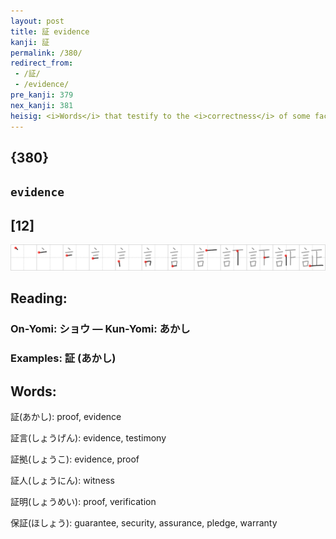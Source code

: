 ```yaml
---
layout: post
title: 証 evidence
kanji: 証
permalink: /380/
redirect_from:
 - /証/
 - /evidence/
pre_kanji: 379
nex_kanji: 381
heisig: <i>Words</i> that testify to the <i>correctness</i> of some fact are classified as <b>evidence</b>. (Here we see a good example of how the more common primitive element takes the "strong" position to the left, even though it has more strokes.)
---
```


## {380}

## `evidence`

## [12]

<div class="stroke"><img src="../images/E8A8BC.png" /></div>

## Reading:

### On-Yomi: ショウ &mdash; Kun-Yomi: あかし

### Examples: 証 (あかし)

## Words:

証(あかし): proof, evidence

証言(しょうげん): evidence, testimony

証拠(しょうこ): evidence, proof

証人(しょうにん): witness

証明(しょうめい): proof, verification

保証(ほしょう): guarantee, security, assurance, pledge, warranty
